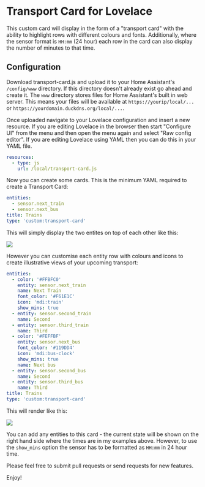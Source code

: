 # Transport Card for Lovelace

This custom card will display in the form of a "transport card" with the ability to highlight rows with different colours and fonts. Additionally, where the sensor format is `HH:mm` (24 hour) each row in the card can also display the number of minutes to that time.

## Configuration

Download transport-card.js and upload it to your Home Assistant's `/config/www` directory. If this directory doesn't already exist go ahead and create it. The `www` directory stores files for Home Assistant's built in web server. This means your files will be available at `https://yourip/local/...` or `https://yourdomain.duckdns.org/local/...`.

Once uploaded navigate to your Lovelace configuration and insert a new resource. If you are editing Lovelace in the browser then start "Configure UI" from the menu and then open the menu again and select "Raw config editor". If you are editing Lovelace using YAML then you can do this in your YAML file.

```YAML
resources:
  - type: js
    url: /local/transport-card.js
```

Now you can create some cards. This is the minimum YAML required to create a Transport Card:

```YAML
entities:
  - sensor.next_train
  - sensor.next_bus
title: Trains
type: 'custom:transport-card'
```

This will simply display the two entites on top of each other like this:

![](https://imgur.com/a/jg1oCOD.jpg)

However you can customise each entity row with colours and icons to create illustrative views of your upcoming transport:

```YAML
entities:
  - color: '#FFBFC0'
    entity: sensor.next_train
    name: Next Train
    font_color: '#F61E1C'
    icon: 'mdi:train'
    show_mins: true
  - entity: sensor.second_train
    name: Second
  - entity: sensor.third_train
    name: Third
  - color: '#FEFFBF'
    entity: sensor.next_bus
    font_color: '#119DD4'
    icon: 'mdi:bus-clock'
    show_mins: true
    name: Next bus
  - entity: sensor.second_bus
    name: Second
  - entity: sensor.third_bus
    name: Third
title: Trains
type: 'custom:transport-card'
```

This will render like this:

![](https://imgur.com/RvnfFBJ.jpg)

You can add any entities to this card - the current state will be shown on the right hand side where the times are in my examples above. However, to use the `show_mins` option the sensor has to be formatted as `HH:mm` in 24 hour time.

Please feel free to submit pull requests or send requests for new features.

Enjoy!
